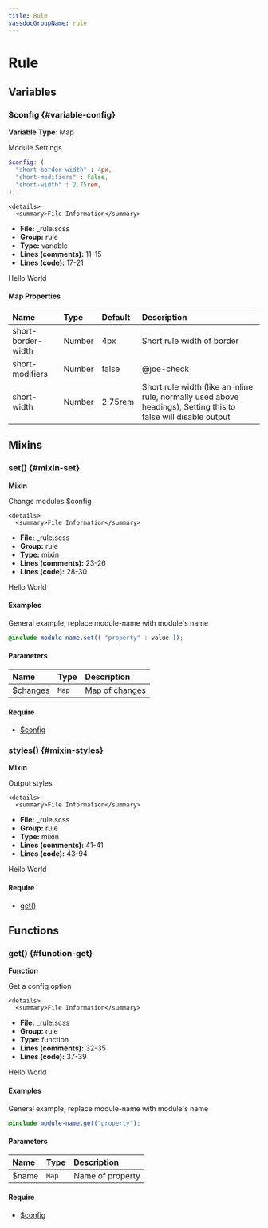 ```yaml
---
title: Rule
sassdocGroupName: rule
---
```



# Rule





## Variables




<div class="sassdoc-item-header">

###  $config {#variable-config}

  <div class="sassdoc-item-header__labels">
    <span class="tag tag--primary"><strong>Variable</strong></span> <span class="tag"><strong>Type</strong>: Map</span>
  </div>

</div>

  

Module Settings
    
    

``` scss
$config: (
  "short-border-width" : 4px,
  "short-modifiers" : false,
  "short-width" : 2.75rem,
);
```
  

    <details>
      <summary>File Information</summary>
- **File:** _rule.scss
- **Group:** rule
- **Type:** variable
- **Lines (comments):** 11-15
- **Lines (code):** 17-21
    </details>
    

Hello World
  

#### Map Properties


|Name|Type|Default|Description|
|:--|:--|:--|:--|
|short-border-width|Number|4px|Short rule width of border|
|short-modifiers|Number|false|@joe-check|
|short-width|Number|2.75rem|Short rule width (like an inline rule, normally used above headings), Setting this to false will disable output|

    
  

## Mixins




<div class="sassdoc-item-header">

###  set() {#mixin-set}

  <div class="sassdoc-item-header__labels">
    <span class="tag tag--primary"><strong>Mixin</strong></span>
  </div>

</div>

  

Change modules $config
    
    

    <details>
      <summary>File Information</summary>
- **File:** _rule.scss
- **Group:** rule
- **Type:** mixin
- **Lines (comments):** 23-26
- **Lines (code):** 28-30
    </details>
    

Hello World
  

#### Examples

General example, replace module-name with module's name      


``` scss
@include module-name.set(( "property" : value ));
```
  

      

#### Parameters


|Name|Type|Description|
|:--|:--|:--|
|$changes|`Map`|Map of changes|

    

#### Require

- [$config](/sass/components/accordion/#variable-config)
  


<div class="sassdoc-item-header">

###  styles() {#mixin-styles}

  <div class="sassdoc-item-header__labels">
    <span class="tag tag--primary"><strong>Mixin</strong></span>
  </div>

</div>

  

Output styles
    
    

    <details>
      <summary>File Information</summary>
- **File:** _rule.scss
- **Group:** rule
- **Type:** mixin
- **Lines (comments):** 41-41
- **Lines (code):** 43-94
    </details>
    

Hello World
  

#### Require

- [get()](/sass/components/accordion/#function-get)
  
  

## Functions




<div class="sassdoc-item-header">

###  get() {#function-get}

  <div class="sassdoc-item-header__labels">
    <span class="tag tag--primary"><strong>Function</strong></span>
  </div>

</div>

  

Get a config option
    
    

    <details>
      <summary>File Information</summary>
- **File:** _rule.scss
- **Group:** rule
- **Type:** function
- **Lines (comments):** 32-35
- **Lines (code):** 37-39
    </details>
    

Hello World
  

#### Examples

General example, replace module-name with module's name      


``` scss
@include module-name.get("property");
```
  

      

#### Parameters


|Name|Type|Description|
|:--|:--|:--|
|$name|`Map`|Name of property|

    

#### Require

- [$config](/sass/components/accordion/#variable-config)
  
  
  